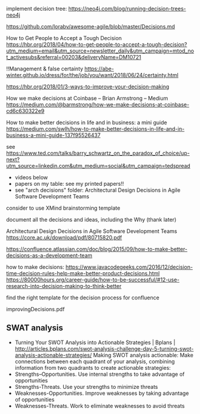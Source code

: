implement decision tree: https://neo4j.com/blog/running-decision-trees-neo4j


https://github.com/lorabv/awesome-agile/blob/master/Decisions.md

How to Get People to Accept a Tough Decision https://hbr.org/2018/04/how-to-get-people-to-accept-a-tough-decision?utm_medium=email&utm_source=newsletter_daily&utm_campaign=mtod_not_activesubs&referral=00203&deliveryName=DM10721

!!Management & false certainty https://abe-winter.github.io/dress/for/the/job/you/want/2018/06/24/certainty.html

https://hbr.org/2018/01/3-ways-to-improve-your-decision-making

How we make decisions at Coinbase – Brian Armstrong – Medium https://medium.com/@barmstrong/how-we-make-decisions-at-coinbase-cd6c630322e9

How to make better decisions in life and in business: a mini guide https://medium.com/swlh/how-to-make-better-decisions-in-life-and-in-business-a-mini-guide-137f95526437

see https://www.ted.com/talks/barry_schwartz_on_the_paradox_of_choice/up-next?utm_source=linkedin.com&utm_medium=social&utm_campaign=tedspread


 - videos below
 - papers on my table: see my printed papers!!
 - see "arch decisions" folder: Architectural Design Decisions in Agile Software Development Teams

consider to use XMind brainstorming template

document all the decisions and ideas, including the Why (thank later)

Architectural Design Decisions in Agile Software Development Teams https://core.ac.uk/download/pdf/80715820.pdf

https://confluence.atlassian.com/doc/blog/2015/09/how-to-make-better-decisions-as-a-development-team

how to make decisions: https://www.javacodegeeks.com/2016/12/decision-time-decision-rules-help-make-better-product-decisions.html
https://80000hours.org/career-guide/how-to-be-successful/#12-use-research-into-decision-making-to-think-better

find the right template for the decision process for confluence

improvingDecisions.pdf



## SWAT analysis
- Turning Your SWOT Analysis into Actionable Strategies | Bplans | http://articles.bplans.com/swot-analysis-challenge-day-5-turning-swot-analysis-actionable-strategies/
Making SWOT analysis actionable:
Make connections between each quadrant of your analysis, combining information from two quadrants to create actionable strategies:
- Strengths–Opportunities. Use internal strengths to take advantage of opportunities
- Strengths-Threats. Use your strengths to minimize threats
- Weaknesses-Opportunities. Improve weaknesses by taking advantage of opportunities
- Weaknesses-Threats. Work to eliminate weaknesses to avoid threats

